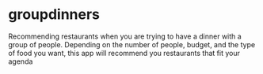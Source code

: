 # groupdinners
Recommending restaurants when you are trying to have a dinner with a group of people. Depending on the number of people, budget, and the type of food you want, this app will recommend you restaurants that fit your agenda
